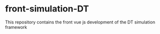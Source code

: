 # front-simulation-DT
This repository contains the front vue js development of the DT simulation framework
